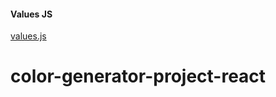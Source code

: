 #### Values JS

[values.js](https://github.com/noeldelgado/values.js)
# color-generator-project-react
